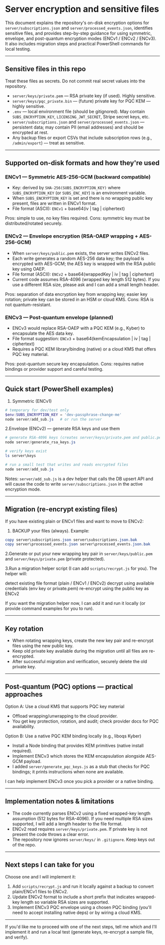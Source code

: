 # Server encryption and sensitive files

This document explains the repository's on-disk encryption options for `server/subscriptions.json` and `server/processed_events.json`, identifies sensitive files, and provides step-by-step guidance for using symmetric, envelope, and post-quantum encryption modes (ENCv1 / ENCv2 / ENCv3). It also includes migration steps and practical PowerShell commands for local testing.

---

## Sensitive files in this repo

Treat these files as secrets. Do not commit real secret values into the repository.

- `server/keys/private.pem` — RSA private key (if used). Highly sensitive.
- `server/keys/pqc_private.bin` — (future) private key for PQC KEM — highly sensitive.
- `.env` — local environment file (should be gitignored). May contain `SUBS_ENCRYPTION_KEY`, `LICENSING_JWT_SECRET`, Stripe secret keys, etc.
- `server/subscriptions.json` and `server/processed_events.json` — persistent data; may contain PII (email addresses) and should be encrypted at rest.
- Any backup files or export CSVs that include subscription rows (e.g., `/admin/export`) — treat as sensitive.

---

## Supported on-disk formats and how they're used

### ENCv1 — Symmetric AES-256-GCM (backward compatible)

- Key: derived by `SHA-256(SUBS_ENCRYPTION_KEY)` where `SUBS_ENCRYPTION_KEY` (or `SUBS_ENC_KEY`) is an environment variable.
- When `SUBS_ENCRYPTION_KEY` is set and there is no wrapping public key present, files are written in ENCv1 format.
- File format (ASCII): `ENCv1` + base64(iv | tag | ciphertext)

Pros: simple to use, no key files required.
Cons: symmetric key must be distributed/rotated securely.

### ENCv2 — Envelope encryption (RSA-OAEP wrapping + AES-256-GCM)

- When `server/keys/public.pem` exists, the server writes ENCv2 files.
- Each write generates a random AES-256 data key; the payload is encrypted with AES-GCM; the AES key is wrapped with the RSA public key using OAEP.
- File format (ASCII): `ENCv2` + base64(wrappedKey | iv | tag | ciphertext)
- Current code assumes RSA-4096 (wrapped key length 512 bytes). If you use a different RSA size, please ask and I can add a small length header.

Pros: separation of data encryption key from wrapping key; easier key rotation; private key can be stored in an HSM or cloud KMS.
Cons: RSA is not quantum-resistant.

### ENCv3 — Post-quantum envelope (planned)

- ENCv3 would replace RSA-OAEP with a PQC KEM (e.g., Kyber) to encapsulate the AES data key.
- File format suggestion: `ENCv3` + base64(kemEncapsulation | iv | tag | ciphertext)
- Requires a PQC KEM library/binding (native) or a cloud KMS that offers PQC key material.

Pros: post-quantum secure key encapsulation.
Cons: requires native bindings or provider support and careful testing.

---

## Quick start (PowerShell examples)

1. Symmetric (ENCv1)

```powershell
# temporary for dev/test only
$env:SUBS_ENCRYPTION_KEY = 'dev-passphrase-change-me'
node server/add_sub.js   # or run the server
```

2.Envelope (ENCv2) — generate RSA keys and use them

```powershell
# generate RSA-4096 keys (creates server/keys/private.pem and public.pem)
node server/generate_rsa_keys.js

# verify keys exist
ls server\keys

# run a small test that writes and reads encrypted files
node server/add_sub.js
```

Notes: `server/add_sub.js` is a dev helper that calls the DB upsert API and will cause the code to write `server/subscriptions.json` in the active encryption mode.

---

## Migration (re-encrypt existing files)

If you have existing plain or ENCv1 files and want to move to ENCv2:

1. BACKUP your files (always). Example:

```powershell
copy server\subscriptions.json server\subscriptions.json.bak
copy server\processed_events.json server\processed_events.json.bak
```

2.Generate or put your new wrapping key pair in `server/keys/public.pem` and `server/keys/private.pem` (private protected).

3.Run a migration helper script (I can add `scripts/recrypt.js` for you). The helper will:

detect existing file format (plain / ENCv1 / ENCv2)
decrypt using available credentials (env key or private.pem)
re-encrypt using the public key as ENCv2

If you want the migration helper now, I can add it and run it locally (or provide command examples for you to run).

---

## Key rotation

- When rotating wrapping keys, create the new key pair and re-encrypt files using the new public key.
- Keep old private key available during the migration until all files are re-encrypted.
- After successful migration and verification, securely delete the old private key.

---

## Post-quantum (PQC) options — practical approaches

Option A: Use a cloud KMS that supports PQC key material

- Offload wrapping/unwrapping to the cloud provider.
- You get key protection, rotation, and audit; check provider docs for PQC availability.

Option B: Use a native PQC KEM binding locally (e.g., liboqs Kyber)

- Install a Node binding that provides KEM primitives (native install required).
- Implement ENCv3 which stores the KEM encapsulation alongside AES-GCM payload.
- I added `server/generate_pqc_keys.js` as a stub that checks for PQC bindings; it prints instructions when none are available.

I can help implement ENCv3 once you pick a provider or a native binding.

---

## Implementation notes & limitations

- The code currently parses ENCv2 using a fixed wrapped-key length assumption (512 bytes for RSA-4096). If you need multiple RSA sizes supported, I will add a length header to the file format.
- ENCv2 read requires `server/keys/private.pem`. If private key is not present the code throws a clear error.
- The repository now ignores `server/keys/` in `.gitignore`. Keep keys out of the repo.

---

## Next steps I can take for you

Choose one and I will implement it:

1. Add `scripts/recrypt.js` and run it locally against a backup to convert plain/ENCv1 files to ENCv2.
2. Update ENCv2 format to include a short prefix that indicates wrapped-key length so variable RSA sizes are supported.
3. Implement ENCv3 PQC envelope using a chosen PQC binding (you'll need to accept installing native deps) or by wiring a cloud KMS.

---

If you'd like me to proceed with one of the next steps, tell me which and I'll implement it and run a local test (generate keys, re-encrypt a sample file, and verify).
